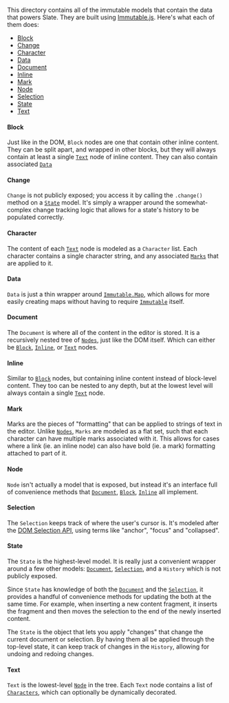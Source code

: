
This directory contains all of the immutable models that contain the data that powers Slate. They are built using [Immutable.js](https://facebook.github.io/immutable-js/). Here's what each of them does:

- [Block](#block)
- [Change](#change)
- [Character](#character)
- [Data](#data)
- [Document](#document)
- [Inline](#inline)
- [Mark](#mark)
- [Node](#node)
- [Selection](#selection)
- [State](#state)
- [Text](#text)


#### Block

Just like in the DOM, `Block` nodes are one that contain other inline content. They can be split apart, and wrapped in other blocks, but they will always contain at least a single [`Text`](#text) node of inline content. They can also contain associated [`Data`](#data)


#### Change

`Change` is not publicly exposed; you access it by calling the `.change()` method on a [`State`](#state) model. It's simply a wrapper around the somewhat-complex change tracking logic that allows for a state's history to be populated correctly.


#### Character

The content of each [`Text`](#text) node is modeled as a `Character` list. Each character contains a single character string, and any associated [`Marks`](#mark) that are applied to it.


#### Data

`Data` is just a thin wrapper around [`Immutable.Map`](https://facebook.github.io/immutable-js/docs/#/Map), which allows for more easily creating maps without having to require [`Immutable`](https://facebook.github.io/immutable-js/) itself.


#### Document

The `Document` is where all of the content in the editor is stored. It is a recursively nested tree of [`Nodes`](#node), just like the DOM itself. Which can either be [`Block`](#block), [`Inline`](#inline), or [`Text`](#text) nodes.


#### Inline

Similar to [`Block`](#block) nodes, but containing inline content instead of block-level content. They too can be nested to any depth, but at the lowest level will always contain a single [`Text`](#text) node.


#### Mark

Marks are the pieces of "formatting" that can be applied to strings of text in the editor. Unlike [`Nodes`](#nodes), `Marks` are modeled as a flat set, such that each character can have multiple marks associated with it. This allows for cases where a link (ie. an inline node) can also have bold (ie. a mark) formatting attached to part of it.


#### Node

`Node` isn't actually a model that is exposed, but instead it's an interface full of convenience methods that [`Document`](#document), [`Block`](#block), [`Inline`](#inline) all implement.


#### Selection

The `Selection` keeps track of where the user's cursor is. It's modeled after the [DOM Selection API](https://developer.mozilla.org/en-US/docs/Web/API/Selection), using terms like "anchor", "focus" and "collapsed".


#### State

The `State` is the highest-level model. It is really just a convenient wrapper around a few other models: [`Document`](#document), [`Selection`](#selection), and a `History` which is not publicly exposed.

Since `State` has knowledge of both the [`Document`](#document) and the [`Selection`](#selection), it provides a handful of convenience methods for updating the both at the same time. For example, when inserting a new content fragment, it inserts the fragment and then moves the selection to the end of the newly inserted content.

The `State` is the object that lets you apply "changes" that change the current document or selection. By having them all be applied through the top-level state, it can keep track of changes in the `History`, allowing for undoing and redoing changes.


#### Text

`Text` is the lowest-level [`Node`](#node) in the tree. Each `Text` node contains a list of [`Characters`](#characters), which can optionally be dynamically decorated.
